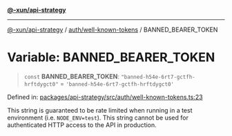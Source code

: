 [**@-xun/api-strategy**](../../../README.md)

***

[@-xun/api-strategy](../../../README.md) / [auth/well-known-tokens](../README.md) / BANNED\_BEARER\_TOKEN

# Variable: BANNED\_BEARER\_TOKEN

> `const` **BANNED\_BEARER\_TOKEN**: `"banned-h54e-6rt7-gctfh-hrftdygct0"` = `'banned-h54e-6rt7-gctfh-hrftdygct0'`

Defined in: [packages/api-strategy/src/auth/well-known-tokens.ts:23](https://github.com/Xunnamius/api-utils/blob/4b9cf49c1b8ec6d8960c6a16e9e497be226b121a/packages/api-strategy/src/auth/well-known-tokens.ts#L23)

This string is guaranteed to be rate limited when running in a test
environment (i.e. `NODE_ENV=test`). This string cannot be used for
authenticated HTTP access to the API in production.
